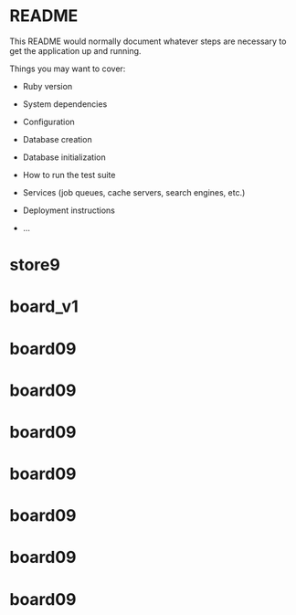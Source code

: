 # README

This README would normally document whatever steps are necessary to get the
application up and running.

Things you may want to cover:

* Ruby version

* System dependencies

* Configuration

* Database creation

* Database initialization

* How to run the test suite

* Services (job queues, cache servers, search engines, etc.)

* Deployment instructions

* ...
# store9
# board_v1
# board09
# board09
# board09
# board09
# board09
# board09
# board09
